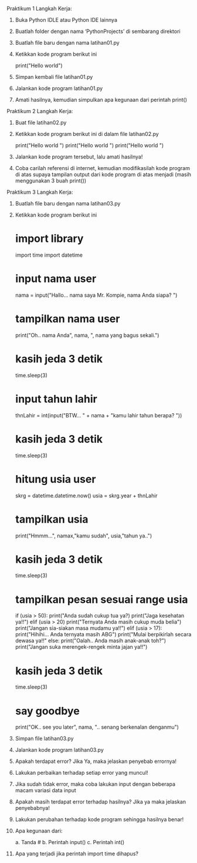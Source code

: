 Praktikum 1
Langkah Kerja:
  1.	Buka Python IDLE atau Python IDE lainnya
  2.	Buatlah folder dengan nama ‘PythonProjects’ di sembarang direktori
  3.	Buatlah file baru dengan nama latihan01.py 
  4.	Ketikkan kode program berikut ini

        print("Hello world")

  5.	Simpan kembali file latihan01.py 
  6.	Jalankan kode program latihan01.py
  7.	Amati hasilnya, kemudian simpulkan apa kegunaan dari perintah print()
  

Praktikum 2
Langkah Kerja:
  1.	Buat file latihan02.py
  2.	Ketikkan kode program berikut ini di dalam file latihan02.py
  
        print("Hello world ")
        print("Hello world ")
        print("Hello world ")

  3.	Jalankan kode program tersebut, lalu amati hasilnya!
  4.	Coba carilah referensi di internet, kemudian modifikasilah kode program di atas supaya tampilan output dari kode program di atas menjadi (masih menggunakan 3 buah print())


Praktikum 3
Langkah Kerja:
  1.	Buatlah file baru dengan nama latihan03.py
  2.	Ketikkan kode program berikut ini

        # import library
        import time
        import datetime

        # input nama user
        nama = input("Hallo... nama saya Mr. Kompie, nama Anda siapa? ")

        # tampilkan nama user
        print("Oh.. nama Anda", nama, ", nama yang bagus sekali.")


        # kasih jeda 3 detik
        time.sleep(3)

        # input tahun lahir
        thnLahir = int(input("BTW... " + nama + "kamu lahir tahun berapa? "))

        # kasih jeda 3 detik
        time.sleep(3)

        # hitung usia user 
        skrg = datetime.datetime.now()
        usia = skrg.year + thnLahir
        
        # tampilkan usia
        print("Hmmm...", namax,"kamu sudah", usia,"tahun ya..")
        
        # kasih jeda 3 detik
        time.sleep(3)
        
        # tampilkan pesan sesuai range usia
        if (usia > 50):
            print("Anda sudah cukup tua ya?)
            print("Jaga kesehatan ya!!")
        elif (usia > 20)
            print("Ternyata Anda masih cukup muda belia")
            print("Jangan sia-siakan masa mudamu ya!!")
        elif (usia > 17):
            print("Hihihi... Anda ternyata masih ABG")
            print("Mulai berpikirlah secara dewasa ya!!"
        else:
            print("Oalah.. Anda masih anak-anak toh?")
            print("Jangan suka merengek-rengek minta jajan ya!!")
        
        # kasih jeda 3 detik
        time.sleep(3)
        
        # say goodbye
        print("OK.. see you later", nama, ".. senang berkenalan denganmu")
        
        
  3.	Simpan file latihan03.py
  4.	Jalankan kode program latihan03.py
  5.	Apakah terdapat error? Jika Ya, maka jelaskan penyebab errornya!
  6.	Lakukan perbaikan terhadap setiap error yang muncul!
  7.	Jika sudah tidak error, maka coba lakukan input dengan beberapa macam variasi data input
  8.	Apakah masih terdapat error terhadap hasilnya? Jika ya maka jelaskan penyebabnya!
  9.	Lakukan perubahan terhadap kode program sehingga hasilnya benar!
  10.	Apa kegunaan dari:

        a.	Tanda # 
        b.	Perintah input()
        c.	Perintah int()

  11.	Apa yang terjadi jika perintah import time dihapus?
